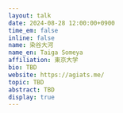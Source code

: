 ```yaml
---
layout: talk
date: 2024-08-28 12:00:00+0900
time_em: false
inline: false
name: 染谷大河
name_en: Taiga Someya
affiliation: 東京大学
bio: TBD
website: https://agiats.me/
topic: TBD
abstract: TBD
display: true
---
```

